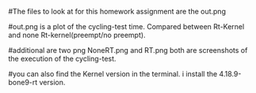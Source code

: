 #The files to look at for this homework assignment are the out.png

#out.png is a plot of the cycling-test time. Compared between Rt-Kernel and none Rt-kernel(preempt/no preempt).

#additional are two png NoneRT.png and RT.png both are screenshots of the execution of the cycling-test.

#you can also find the Kernel version in the terminal. i install the 4.18.9-bone9-rt version. 


